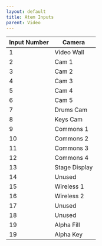 ```yaml
---
layout: default
title: Atem Inputs
parent: Video
---
```


| Input Number | Camera |
| --- | --- |
| 1 | Video Wall |
| 2 | Cam 1 |
| 3 | Cam 2 |
| 4 | Cam 3 |
| 5 | Cam 4 |
| 6 | Cam 5 |
| 7 | Drums Cam |
| 8 | Keys Cam |
| 9 | Commons 1 |
| 10 | Commons 2 |
| 11 | Commons 3 |
| 12 | Commons 4 |
| 13 | Stage Display |
| 14 | Unused |
| 15 | Wireless 1 |
| 16 | Wireless 2 |
| 17 | Unused |
| 18 | Unused |
| 19 | Alpha Fill |
| 19 | Alpha Key |
